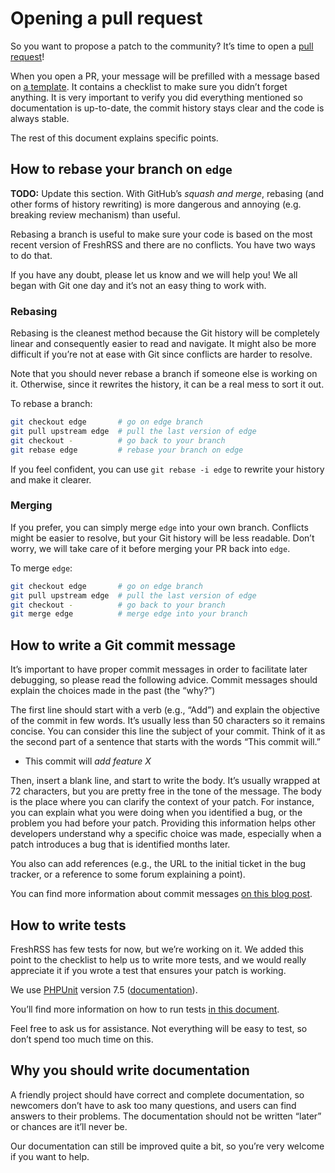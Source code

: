 # Opening a pull request

So you want to propose a patch to the community? It’s time to open a [pull request](https://github.com/FreshRSS/FreshRSS/pulls)!

When you open a PR, your message will be prefilled with a message based on [a template](https://github.com/FreshRSS/FreshRSS/blob/edge/docs/pull_request_template.md). It contains a checklist to make sure you didn’t forget anything. It is very important to verify you did everything mentioned so documentation is up-to-date, the commit history stays clear and the code is always stable.

The rest of this document explains specific points.

## How to rebase your branch on `edge`

**TODO:** Update this section. With GitHub’s *squash and merge*, rebasing (and other forms of history rewriting) is more dangerous and annoying (e.g. breaking review mechanism) than useful.

Rebasing a branch is useful to make sure your code is based on the most recent version of FreshRSS and there are no conflicts. You have two ways to do that.

If you have any doubt, please let us know and we will help you! We all began with Git one day and it’s not an easy thing to work with.

### Rebasing

Rebasing is the cleanest method because the Git history will be completely linear and consequently easier to read and navigate. It might also be more difficult if you’re not at ease with Git since conflicts are harder to resolve.

Note that you should never rebase a branch if someone else is working on it. Otherwise, since it rewrites the history, it can be a real mess to sort it out.

To rebase a branch:

```sh
git checkout edge       # go on edge branch
git pull upstream edge  # pull the last version of edge
git checkout -          # go back to your branch
git rebase edge         # rebase your branch on edge
```

If you feel confident, you can use `git rebase -i edge` to rewrite your history and make it clearer.

### Merging

If you prefer, you can simply merge `edge` into your own branch. Conflicts might be easier to resolve, but your Git history will be less readable. Don’t worry, we will take care of it before merging your PR back into `edge`.

To merge `edge`:

```sh
git checkout edge       # go on edge branch
git pull upstream edge  # pull the last version of edge
git checkout -          # go back to your branch
git merge edge          # merge edge into your branch
```

## How to write a Git commit message

It’s important to have proper commit messages in order to facilitate later debugging, so please read the following advice. Commit messages should explain the choices made in the past (the “why?”)

The first line should start with a verb (e.g., “Add”) and explain the objective of the commit in few words. It’s usually less than 50 characters so it remains concise. You can consider this line the subject of your commit. Think of it as the second part of a sentence that starts with the words “This commit will.”

* This commit will *add feature X*

Then, insert a blank line, and start to write the body. It’s usually wrapped at 72 characters, but you are pretty free in the tone of the message. The body is the place where you can clarify the context of your patch. For instance, you can explain what you were doing when you identified a bug, or the problem you had before your patch. Providing this information helps other developers understand why a specific choice was made, especially when a patch introduces a bug that is identified months later.

You also can add references (e.g., the URL to the initial ticket in the bug tracker, or a reference to some forum explaining a point).

You can find more information about commit messages [on this blog post](https://chris.beams.io/posts/git-commit/).

## How to write tests

FreshRSS has few tests for now, but we’re working on it. We added this point to the checklist to help us to write more tests, and we would really appreciate it if you wrote a test that ensures your patch is working.

We use [PHPUnit](https://phpunit.de/) version 7.5 ([documentation](https://phpunit.readthedocs.io/en/7.5/)).

You’ll find more information on how to run tests [in this document](03_Running_tests.md).

Feel free to ask us for assistance. Not everything will be easy to test, so don’t spend too much time on this.

## Why you should write documentation

A friendly project should have correct and complete documentation, so newcomers don’t have to ask too many questions, and users can find answers to their problems. The documentation should not be written “later” or chances are it’ll never be.

Our documentation can still be improved quite a bit, so you’re very welcome if you want to help.
